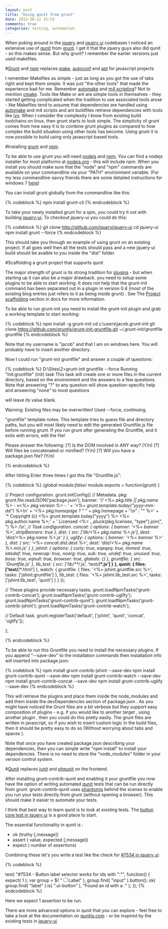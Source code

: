 ```yaml
---
layout: post
title: "Using qunit from grunt"
date: 2013-10-12 15:53
comments: true
categories: testing, automation
---
```


When poking around in the [jquery](http://jquery.com) and [jquery ui](http://jqueryui.com) codebases I noticed an extensive use of [qunit](http://qunitjs.com) from [grunt](http://gruntjs.com). I get it that the jquery guys also did qunit - so this makes sense. But why grunt? I remember the earlier versions just used makefiles.

#[Grunt](http://gruntjs.org) and [npm](http://npmjs.org) replaces [make](http://www.gnu.org/software/make/), [autoconf](http://www.gnu.org/software/autoconf/) and [apt](http://en.wikipedia.org/wiki/Advanced_Packaging_Tool) for javascript projects

I remember Makefiles as simple - just as long as you got the use of tabs right and kept them simple. It was just "the other tools"  that made the experience bad for me. Remember [automake](http://www.gnu.org/software/automake/) and [m4 scripting](http://en.wikipedia.org/wiki/M4_\(computer_language\))? Not to mention [cmake](http://www.cmake.org/). Tools like Make or ant are simple tools in themselves - they started getting complicated when the tradition to use associated tools arose - like Makefiles tend to assume that dependencies are handled using [automake](http://www.gnu.org/software/automake/) and m4 scripts and ant buildfiles retrieve dependencies with tools like [ivy](http://ant.apache.org/ivy/). When I consider the complexity I know from existing build toolchains on linux, then grunt starts to look simple. The simplicity of grunt comes from how easy it is to combine grunt plugins as compared to how complex the build situation using other tools has become.  Using grunt it is now possible to build using only javascript based tools.

#Installing [grunt](http://gruntjs.org) and [npm](http://npmjs.org).

To be able to use grunt you will need [nodejs](http://nodejs.org) and [npm](http://npmjs.org).  You can find a nodejs installer for most platforms at [nodejs.org](http://nodejs.org) - this will include npm. When you install you should make sure that the "node" and "npm" commands are available on your commandline via your "PATH" environment variable. (For my less commandline-savvy friends there are some detailed instructions for windows 7 [here](http://geekswithblogs.net/renso/archive/2009/10/21/how-to-set-the-windows-path-in-windows-7.aspx))

You can install grunt globally from the commandline like this: 

{% codeblock %}
npm install grunt-cli
{% endcodeblock %}

To take your newly installed grunt for a spin, you could try it out with building [jquery-ui](https://github.com/jquery/jquery-ui). To checkout jquery-ui you could do this:

{% codeblock %}
git clone http://github.com/jquery/jquery-ui
cd jquery-ui
npm install
grunt --force
{% endcodeblock %}
	
This should take you through an example of using grunt on an existing project. If all goes well then  all the tests should pass and a new jquery-ui build should be avaible to you inside the "dist" folder.

#Scaffolding a grunt project that supports qunit

The major strength of grunt is its strong tradition for [plugins](http://gruntjs.com/plugins) - but  when starting up it can also be a major drawback.  you need to setup   some plugins to be able to start working. It does not help that the grunt-init command has been separated out in a plugin in version 0.4 (most of the existing blog entries just refers to it as being inside grunt) . See The [Project scaffolding](http://gruntjs.com/project-scaffolding) section in docs for more information. 

To be able to run grunt-init you need to install the grunt-init plugin and grab a working template to start working: 

{% codeblock %}
npm install -g grunt-init
cd c:\users\jacob\.grunt-init
git clone https://github.com/gruntjs/grunt-init-gruntfile.git ~/.grunt-init/gruntfile gruntfile
{% endcodeblock %}

Note that my username is "jacob" and that I am on windows here. You will probably have to insert another directory.

Now I could run "grunt-init gruntfile" and answer a couple of questions:

{% codeblock %}
D:\Sites\2>grunt-init gruntfile --force
Running "init:gruntfile" (init) task
This task will create one or more files in the current directory, based on the
environment and the answers to a few questions. Note that answering "?" to any
question will show question-specific help and answering "none" to most questions

will leave its value blank.

Warning: Existing files may be overwritten! Used --force, continuing.

"gruntfile" template notes:
This template tries to guess file and directory paths, but you will most likely
need to edit the generated Gruntfile.js file before running grunt. If you run
grunt after generating the Gruntfile, and it exits with errors, edit the file!

Please answer the following:
[?] Is the DOM involved in ANY way? (Y/n)
[?] Will files be concatenated or minified? (Y/n)
[?] Will you have a package.json file? (Y/n)

{% endcodeblock %}

After hitting Enter three times I got this file "Gruntfile.js":

{% codeblock %}
/*global module:false*/
module.exports = function(grunt) {

  // Project configuration.
  grunt.initConfig({
    // Metadata.
    pkg: grunt.file.readJSON('package.json'),
    banner: '/*! <%= pkg.title || pkg.name %> - v<%= pkg.version %> - ' +
      '<%= grunt.template.today("yyyy-mm-dd") %>\n' +
      '<%= pkg.homepage ? "* " + pkg.homepage + "\\n" : "" %>' +
      '* Copyright (c) <%= grunt.template.today("yyyy") %> <%= pkg.author.name %>;' +
      ' Licensed <%= _.pluck(pkg.licenses, "type").join(", ") %> */\n',
    // Task configuration.
    concat: {
      options: {
        banner: '<%= banner %>',
        stripBanners: true
      },
      dist: {
        src: ['lib/<%= pkg.name %>.js'],
        dest: 'dist/<%= pkg.name %>.js'
      }
    },
    uglify: {
      options: {
        banner: '<%= banner %>'
      },
      dist: {
        src: '<%= concat.dist.dest %>',
        dest: 'dist/<%= pkg.name %>.min.js'
      }
    },
    jshint: {
      options: {
        curly: true,
        eqeqeq: true,
        immed: true,
        latedef: true,
        newcap: true,
        noarg: true,
        sub: true,
        undef: true,
        unused: true,
        boss: true,
        eqnull: true,
        browser: true,
        globals: {}
      },
      gruntfile: {
        src: 'Gruntfile.js'
      },
      lib_test: {
        src: ['lib/**/*.js', 'test/**/*.js']
      }
    },
    qunit: {
      files: ['test/**/*.html']
    },
    watch: {
      gruntfile: {
        files: '<%= jshint.gruntfile.src %>',
        tasks: ['jshint:gruntfile']
      },
      lib_test: {
        files: '<%= jshint.lib_test.src %>',
        tasks: ['jshint:lib_test', 'qunit']
      }
    }
  });

  // These plugins provide necessary tasks.
  grunt.loadNpmTasks('grunt-contrib-concat');
  grunt.loadNpmTasks('grunt-contrib-uglify');
  grunt.loadNpmTasks('grunt-contrib-qunit');
  grunt.loadNpmTasks('grunt-contrib-jshint');
  grunt.loadNpmTasks('grunt-contrib-watch');

  // Default task.
  grunt.registerTask('default', ['jshint', 'qunit', 'concat', 'uglify']);

};

{% endcodeblock %}

To be able to run this Gruntfile you need to install the necessary plugins. If you append "--save-dev" to the installation commands then installation info will inserted into package.json:

{% codeblock %}
npm install grunt-contrib-jshint --save-dev
npm install grunt-contrib-qunit --save-dev
npm install grunt-contrib-watch --save-dev
npm install grunt-contrib-concat --save-dev
npm install grunt-contrib-uglify --save-dev
{% endcodeblock %}

This will retrieve the plugins and place them inside the node_modules and add them inside the devDependencies section of package.json . As you might have noticed the Grunt files are a bit verbose but they support easy composition of plugins - e.g. if you would like to another target , using another plugin , then you could do this pretty easily. The grunt files are written in javascript, so if you wish to insert custom logic in the build files, then it should be pretty easy to do so (Without worrying about tabs and spaces  ).

Note that once you have created package.json describing your dependencies, then you can simple write "npm install" to install your dependencies. There is no need to store the "node_modules" folder in your version control system.

#[Qunit](http://qunitjs.org) replaces [junit](http://junit.org) and [phpunit](http://phpunit.de/manual/current/en/index.html) on the frontend.

After installing  grunt-contrib-qunit and enabling it your gruntfile you now have the option of writing automated [qunit](http://qunitjs.com/) tests that can be run  directly from grunt. grunt-contrib-qunit uses [phantomjs](http://phantomjs.org/) behind the scenes to enable you run your tests directly from grunt (without opening a browser). This should make it easier to automate your tests.

I think that best way to learn qunit is to look at existing tests. The [button core test in jquery ui](https://github.com/jquery/jquery-ui/blob/master/tests/unit/button/button_core.js) is a good place to start.

The essential functionality in qunit is :

* ok (truthy [,message]) 
* assert ( value, expected [,message])
* expect ( number of assertions)

Combining these let's you write a test like the check for [#7534 in jquery ui](http://bugs.jqueryui.com/ticket/7534):

{% codeblock %}

test( "#7534 - Button label selector works for ids with \":\"", function() {
  expect( 1 );
  var group = $( "<span><input type='checkbox' id='check:7534'><label for='check:7534'>Label</label></span>" );
  group.find( "input" ).button();
  ok( group.find( "label" ).is( ".ui-button" ), "Found an id with a :" );
});
{% endcodeblock %}

Here we expect 1 assertion to be run.

There are more advanced options in qunit that you can explore - feel free to take a look at the documentation on [qunitjs.com](http://qunitjs.com/) - or be inspired by the existing tests in [jquery-ui](https://github.com/jquery/jquery-ui/tree/master/tests/unit)
